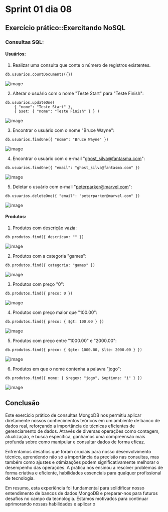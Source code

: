 # Sprint 01 dia 08

## Exercício prático::Exercitando NoSQL

### Consultas SQL:

#### Usuários:

1. Realizar uma consulta que conte o número de registros existentes.
   
  ```mongodb
db.usuarios.countDocuments({})
 ```
![image](https://github.com/MTSuF/Estagio-Compass/assets/129664506/f3f7cdfd-d4b8-4d2d-a776-dc036d02870d)

2. Alterar o usuário com o nome "Teste Start" para "Teste Finish":

```mongodb
db.usuarios.updateOne(
    { "nome": "Teste Start" },
    { $set: { "nome": "Teste Finish" } } )
  ```
![image](https://github.com/MTSuF/Estagio-Compass/assets/129664506/d8a61427-6024-4b4b-8873-5e4c8712b94c)

3. Encontrar o usuário com o nome "Bruce Wayne":

```mongodb
db.usuarios.findOne({ "nome": "Bruce Wayne" })
```
![image](https://github.com/MTSuF/Estagio-Compass/assets/129664506/1f15788f-090b-46cb-a80b-4ae5971889a7)

4. Encontrar o usuário com o e-mail "ghost_silva@fantasma.com":

```mongodb
db.usuarios.findOne({ "email": "ghost_silva@fantasma.com" })
```
![image](https://github.com/MTSuF/Estagio-Compass/assets/129664506/f130cac3-0fef-403d-a798-d3542dd1ebe7)

5. Deletar o usuário com e-mail "peterparker@marvel.com": 
```mongodb
db.usuarios.deleteOne({ "email": "peterparker@marvel.com" })
```
![image](https://github.com/MTSuF/Estagio-Compass/assets/129664506/eb4a7ca6-888e-4e60-af37-597a6c4b7b3a)

#### Produtos:

1. Produtos com descrição vazia:

```mongodb
db.produtos.find({ descricao: "" })
```
![image](https://github.com/MTSuF/Estagio-Compass/assets/129664506/1c0a2efe-a2d8-491e-923d-c8fd7ef8b3f1)

2. Produtos com a categoria "games":

```mongodb
db.produtos.find({ categoria: "games" })
```
![image](https://github.com/MTSuF/Estagio-Compass/assets/129664506/4c52e026-8b79-44f1-b0d9-cdb63eaab40e)

3. Produtos com preço "0":

```mongodb
db.produtos.find({ preco: 0 })
```
![image](https://github.com/MTSuF/Estagio-Compass/assets/129664506/7f0f02f5-0c18-4f03-963f-d5a436e3990d)

4. Produtos com preço maior que "100.00":

```mongodb
db.produtos.find({ preco: { $gt: 100.00 } })
```
![image](https://github.com/MTSuF/Estagio-Compass/assets/129664506/fc89e29f-ac39-462a-a467-8dda7d0bbc66)

5. Produtos com preço entre "1000.00" e "2000.00":

```mongodb
db.produtos.find({ preco: { $gte: 1000.00, $lte: 2000.00 } })
```
![image](https://github.com/MTSuF/Estagio-Compass/assets/129664506/c455eff4-e481-45ce-a0af-95226c97e32a)

6. Produtos em que o nome contenha a palavra "jogo":

```mongodb
db.produtos.find({ nome: { $regex: "jogo", $options: "i" } })
```
![image](https://github.com/MTSuF/Estagio-Compass/assets/129664506/2599b530-23b3-4438-8132-8e22d334b383)

## Conclusão

Este exercício prático de consultas MongoDB nos permitiu aplicar diretamente nossos conhecimentos teóricos em um ambiente de banco de dados real, reforçando a importância de técnicas eficientes de gerenciamento de dados. Através de diversas operações como contagem, atualização, e busca específica, ganhamos uma compreensão mais profunda sobre como manipular e consultar dados de forma eficaz.

Enfrentamos desafios que foram cruciais para nosso desenvolvimento técnico, aprendendo não só a importância da precisão nas consultas, mas também como ajustes e otimizações podem significativamente melhorar o desempenho das operações. A prática nos ensinou a resolver problemas de forma criativa e eficiente, habilidades essenciais para qualquer profissional de tecnologia.

Em resumo, esta experiência foi fundamental para solidificar nosso entendimento de bancos de dados MongoDB e preparar-nos para futuros desafios no campo da tecnologia. Estamos motivados para continuar aprimorando nossas habilidades e aplicar o















